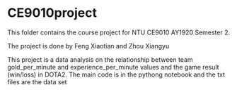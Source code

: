 # CE9010project
This folder contains the course project for NTU CE9010 AY1920 Semester 2.

The project is done by Feng Xiaotian and Zhou Xiangyu

This project is a data analysis on the relationship between team gold_per_minute and experience_per_minute values and the game result (win/loss) in DOTA2. The main code is in the pythong notebook and the txt files are the data set
